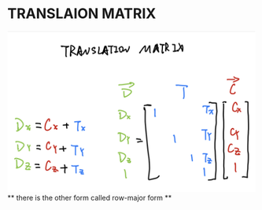 # TRANSLAION MATRIX
![translation matrix (column-major form)](./note-pictures/translation-matrix.jpg)
** there is the other form called row-major form  **